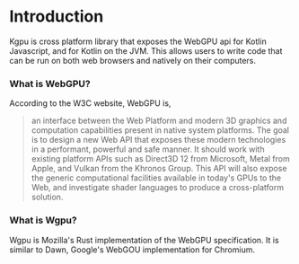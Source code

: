 # Introduction
Kgpu is cross platform library that exposes the WebGPU api for Kotlin Javascript, and for Kotlin on the JVM. 
This allows users to write code that can be run on both web browsers and natively on their computers. 

### What is WebGPU?
According to the W3C website, WebGPU is,
 > an interface between the Web Platform and modern 3D graphics and computation capabilities present
> in native system platforms. The goal is to design a new Web API that exposes these modern technologies
> in a performant, powerful and safe manner. It should work with existing platform APIs such as Direct3D 12
> from Microsoft, Metal from Apple, and Vulkan from the Khronos Group. This API will also expose the generic 
>computational facilities available in today's GPUs to the Web, and investigate shader languages to produce a
> cross-platform solution.

### What is Wgpu?
Wgpu is Mozilla's Rust implementation of the WebGPU specification. It is similar to Dawn, Google's WebGOU implementation 
for Chromium. 